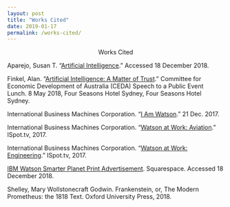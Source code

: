 ```yaml
---
layout: post
title: "Works Cited"
date: 2019-01-17
permalink: /works-cited/
---
```


<p style="text-align:center">Works Cited</p>

Aparejo, Susan T. “[Artificial Intelligence](https://www.poemhunter.com/poem/artificial-intelligence-2/).” Accessed 18 December 2018.

Finkel, Alan. “[Artificial Intelligence: A Matter of Trust](https://www.chiefscientist.gov.au/2018/05/speech-artificial-intelligence-a-matter-of-trust/).” Committee for Economic Development of Australia (CEDA) Speech to a Public Event Lunch. 8 May 2018, Four Seasons Hotel Sydney, Four Seasons Hotel Sydney.

International Business Machines Corporation. “[I Am Watson](https://www.youtube.com/watch?v=d1oKVc5EfF0).” 21 Dec. 2017.

International Business Machines Corporation. “[Watson at Work: Aviation](https://www.ispot.tv/ad/wIpB/ibm-watson-watson-at-work-aviation).” ISpot.tv, 2017.

International Business Machines Corporation. “[Watson at Work: Engineering](https://www.ispot.tv/ad/wIha/ibm-watson-watson-at-work-engineering).” ISpot.tv, 2017.

[IBM Watson Smarter Planet Print Advertisement](https://static1.squarespace.com/static/5374da9ce4b0aefc671b4754/55625148e4b0b17b14636b32/5562514ae4b0ebbd3eaa21a7/1432506698807/All_Vertical_SmarterPlanet_Layouts9.jpg?format=2500w). Squarespace. Accessed 18 December 2018.

Shelley, Mary Wollstonecraft Godwin. Frankenstein, or, The Modern Prometheus: the 1818 Text. Oxford University Press, 2018.
